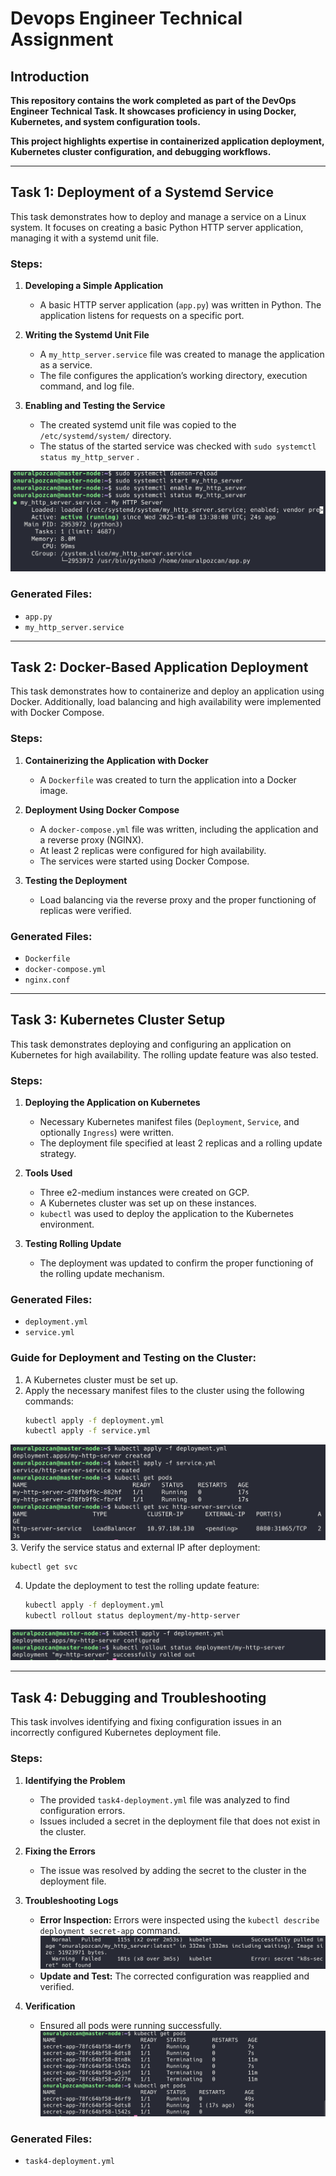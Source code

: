 # **Devops Engineer Technical Assignment**

## **Introduction**

**This repository contains the work completed as part of the DevOps Engineer Technical Task. It showcases proficiency in using Docker, Kubernetes, and system configuration tools.**

**This project highlights expertise in containerized application deployment, Kubernetes cluster configuration, and debugging workflows.**

---

## **Task 1: Deployment of a Systemd Service**

This task demonstrates how to deploy and manage a service on a Linux system. It focuses on creating a basic Python HTTP server application, managing it with a systemd unit file. 

### **Steps:**
1. **Developing a Simple Application**  
   - A basic HTTP server application (`app.py`) was written in Python. The application listens for requests on a specific port. 

2. **Writing the Systemd Unit File**  
   - A `my_http_server.service` file was created to manage the application as a service.
   - The file configures the application’s working directory, execution command, and log file. 

3. **Enabling and Testing the Service**
   - The created systemd unit file was copied to the `/etc/systemd/system/` directory. 
   - The status of the started service was checked with `sudo systemctl status my_http_server` .

![task1-systemctl](/task1-systemctl.png)

### **Generated Files:**
- `app.py`  
- `my_http_server.service`  

---

## **Task 2: Docker-Based Application Deployment**

This task demonstrates how to containerize and deploy an application using Docker. Additionally, load balancing and high availability were implemented with Docker Compose.

### **Steps:**

1. **Containerizing the Application with Docker**

   - A `Dockerfile` was created to turn the application into a Docker image.

2. **Deployment Using Docker Compose**

   - A `docker-compose.yml` file was written, including the application and a reverse proxy (NGINX).
   - At least 2 replicas were configured for high availability.
   - The services were started using Docker Compose.

3. **Testing the Deployment**

   - Load balancing via the reverse proxy and the proper functioning of replicas were verified.

### **Generated Files:**
- `Dockerfile`  
- `docker-compose.yml`  
- `nginx.conf`  

---

## **Task 3: Kubernetes Cluster Setup**

This task demonstrates deploying and configuring an application on Kubernetes for high availability. The rolling update feature was also tested.

### **Steps:**

1. **Deploying the Application on Kubernetes**

   - Necessary Kubernetes manifest files (`Deployment`, `Service`, and optionally `Ingress`) were written.
   - The deployment file specified at least 2 replicas and a rolling update strategy.

2. **Tools Used** 
   - Three e2-medium instances were created on GCP.
   - A Kubernetes cluster was set up on these instances.
   - `kubectl` was used to deploy the application to the Kubernetes environment.

3. **Testing Rolling Update**

   - The deployment was updated to confirm the proper functioning of the rolling update mechanism.

### **Generated Files:**
- `deployment.yml`  
- `service.yml`   

### **Guide for Deployment and Testing on the Cluster:**

1. A Kubernetes cluster must be set up.
2. Apply the necessary manifest files to the cluster using the following commands:
   ```bash
   kubectl apply -f deployment.yml
   kubectl apply -f service.yml
   ```
![task3-kubectl-apply](/task3-kubectl-apply.png)
3. Verify the service status and external IP after deployment:
   ```bash
   kubectl get svc
   ```
4. Update the deployment to test the rolling update feature:
   ```bash
   kubectl apply -f deployment.yml
   kubectl rollout status deployment/my-http-server
   ```
![task3-rollout](/task3-rollout.png)

---

## **Task 4: Debugging and Troubleshooting**

This task involves identifying and fixing configuration issues in an incorrectly configured Kubernetes deployment file.

### **Steps:**

1. **Identifying the Problem**

   - The provided `task4-deployment.yml` file was analyzed to find configuration errors.
   - Issues included a secret in the deployment file that does not exist in the cluster.

2. **Fixing the Errors**

   - The issue was resolved by adding the secret to the cluster in the deployment file.

3. **Troubleshooting Logs**

   - **Error Inspection:** Errors were inspected using the `kubectl describe deployment secret-app` command.
![task4-k8s-describe-pods](/task4-k8s-describe-pods.png)
   - **Update and Test:** The corrected configuration was reapplied and verified.

4. **Verification**

   - Ensured all pods were running successfully.
![task4-rolling-all](/task4-rolling-all.png)


### **Generated Files:**

- `task4-deployment.yml` 
